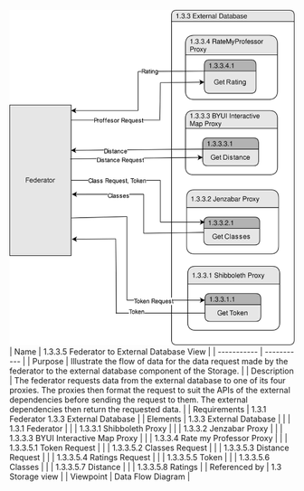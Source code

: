 ![1.3.3.5 Federator to External Database View](TeamOneFiles/DFDfederatorTOExternalDatabase.drawio%20(3).svg)
<br>
| Name | 1.3.3.5 Federator to External Database View |
| ----------- | ----------- |
| Purpose | Illustrate the flow of data for the data request made by the federator to the external database component of the Storage. |
| Description | The federator requests data from the external database to one of its four proxies. The proxies then format the request to suit the APIs of the external dependencies before sending the request to them. The external dependencies then return the requested data. |
| Requirements | 1.3.1 Federator 1.3.3 External Database |
| Elements | 1.3.3 External Database |
|  | 1.3.1 Federator |
|  | 1.3.3.1 Shibboleth Proxy |
|  | 1.3.3.2 Jenzabar Proxy |
|  | 1.3.3.3 BYUI Interactive Map Proxy |
|  | 1.3.3.4 Rate my Professor Proxy |
|  | 1.3.3.5.1 Token Request |
|  | 1.3.3.5.2  Classes Request |
|  | 1.3.3.5.3  Distance Request |
|  | 1.3.3.5.4  Ratings Request |
|  | 1.3.3.5.5  Token |
|  | 1.3.3.5.6  Classes |
|  | 1.3.3.5.7  Distance |
|  | 1.3.3.5.8 Ratings |
| Referenced by | 1.3 Storage view |
| Viewpoint | Data Flow Diagram |
